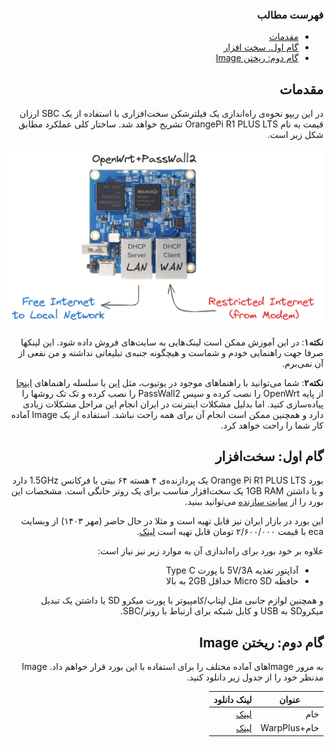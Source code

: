 <div dir="rtl">

### فهرست مطالب

- [مقدمات](#مقدمات)
- [گام اول. سخت افزار](#گام-اول-سختافزار)
- [گام دوم: ریختن Image](#گام-دوم-ریختن-image)


## مقدمات

در این ریپو نحوه‌ی راه‌اندازی یک فیلترشکن سخت‌افزاری با استفاده از یک SBC ارزان قیمت به نام OrangePi R1 PLUS LTS تشریح خواهد شد.
ساختار کلی عملکرد مطابق شکل زیر است.

![بلوک دیاگرام کلی استفاده از بورد به عنوان روتر](./pics/2_openwrt_passwall2_blockdiagram.png "OrangePi R1 PLUS LTS as a router")

**نکته۱**: در این آموزش ممکن است لینک‌هایی به سایت‌های فروش داده شود. این لینکها صرفا جهت راهنمایی خودم و شماست و هیچگونه جنبه‌ی تبلیغاتی نداشته و من نفعی از آن نمی‌برم.

**نکته۲**: شما می‌توانید با راهنماهای موجود در یوتیوب، مثل [این](https://www.youtube.com/watch?v=m-BAyaHNlV8)  یا سلسله راهنماهای [اینجا](https://ivpn.pro/category/openwrt/) از پایه OpenWrt را نصب کرده و سپس PassWall2 را نصب کرده و تک تک روشها را پیاده‌سازی کنید. اما بدلیل مشکلات اینترنت در ایران انجام این مراحل مشکلات زیادی دارد و همچنین ممکن است انجام آن برای همه راحت نباشد. استفاده از یک Image آماده کار شما را راحت خواهد کرد.


## گام اول: سخت‌افزار
بورد Orange Pi R1 PLUS LTS یک پردازنده‌ی ۴ هسته ۶۴ بیتی با فرکانس 1.5GHz دارد و با داشتن 1GB RAM یک سخت‌افزار مناسب برای یک روتر خانگی است. مشخصات این بورد را از [سایت سازنده](http://www.orangepi.org/html/hardWare/computerAndMicrocontrollers/details/orange-pi-R1-Plus-LTS.html) می‌توانید ببنید.

این بورد در بازار ایران نیز قابل تهیه است و مثلا در حال حاضر (مهر ۱۴۰۳) از وبسایت eca با قیمت ۲/۶۰۰/۰۰۰ تومان قابل تهیه است [لینک](https://eshop.eca.ir/%D8%AE%D8%A7%D9%86%D9%88%D8%A7%D8%AF%D9%87-orange-pi/21222-%D8%A8%D8%B1%D8%AF-%D8%A7%D9%88%D8%B1%D9%86%D8%AC-%D9%BE%D8%A7%DB%8C-orange-pi-r1-plus-lts-%D8%A8%D8%A7-%D8%B1%D9%85-1gb.html).


علاوه بر خود بورد برای راه‌اندازی آن به موارد زیر نیز نیاز است:
- آداپتور تغذیه 5V/3A با پورت Type C
- حافظه Micro SD حداقل 2GB به بالا

و همچنین لوازم جانبی مثل لپتاپ/کامپیوتر با پورت میکرو SD یا داشتن یک تبدیل میکروSD به USB و کابل شبکه برای ارتباط با روتر/SBC.

## گام دوم: ریختن Image
به مرور Imageهای آماده مختلف را برای استفاده با این بورد قرار خواهم داد. Image مدنظر خود را از جدول زیر دانلود کنید.

| عنوان | لینک دانلود |
| -------- | -------- |
| خام  | [لینک](https://github.com/h4med/OrangePiR1PLUSLTS-OpenWrt-PassWall2/raw/refs/heads/main/img1_WarpPlus_v1.zip)  |
| خام+WarpPlus  |  [لینک](https://github.com/h4med/OrangePiR1PLUSLTS-OpenWrt-PassWall2/raw/refs/heads/main/img1_WarpPlus_v1.zip) |


</div>
